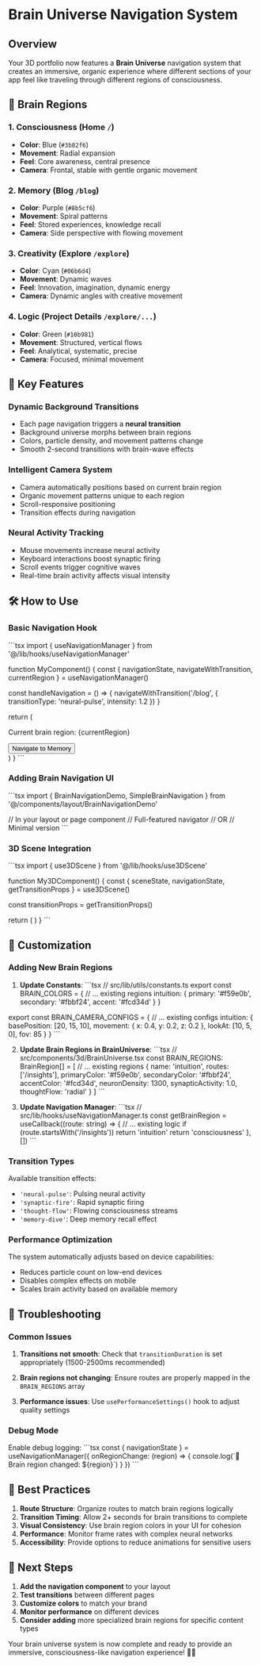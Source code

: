 # Brain Universe Navigation System

## Overview

Your 3D portfolio now features a **Brain Universe** navigation system that creates an immersive, organic experience where different sections of your app feel like traveling through different regions of consciousness.

## 🧠 Brain Regions

### 1. **Consciousness** (Home `/`)
- **Color**: Blue (`#3b82f6`)
- **Movement**: Radial expansion
- **Feel**: Core awareness, central presence
- **Camera**: Frontal, stable with gentle organic movement

### 2. **Memory** (Blog `/blog`)
- **Color**: Purple (`#8b5cf6`)
- **Movement**: Spiral patterns
- **Feel**: Stored experiences, knowledge recall
- **Camera**: Side perspective with flowing movement

### 3. **Creativity** (Explore `/explore`)
- **Color**: Cyan (`#06b6d4`)
- **Movement**: Dynamic waves
- **Feel**: Innovation, imagination, dynamic energy
- **Camera**: Dynamic angles with creative movement

### 4. **Logic** (Project Details `/explore/...`)
- **Color**: Green (`#10b981`)
- **Movement**: Structured, vertical flows
- **Feel**: Analytical, systematic, precise
- **Camera**: Focused, minimal movement

## 🚀 Key Features

### Dynamic Background Transitions
- Each page navigation triggers a **neural transition**
- Background universe morphs between brain regions
- Colors, particle density, and movement patterns change
- Smooth 2-second transitions with brain-wave effects

### Intelligent Camera System
- Camera automatically positions based on current brain region
- Organic movement patterns unique to each region
- Scroll-responsive positioning
- Transition effects during navigation

### Neural Activity Tracking
- Mouse movements increase neural activity
- Keyboard interactions boost synaptic firing
- Scroll events trigger cognitive waves
- Real-time brain activity affects visual intensity

## 🛠 How to Use

### Basic Navigation Hook

\`\`\`tsx
import { useNavigationManager } from '@/lib/hooks/useNavigationManager'

function MyComponent() {
  const { 
    navigationState, 
    navigateWithTransition, 
    currentRegion 
  } = useNavigationManager()

  const handleNavigation = () => {
    navigateWithTransition('/blog', {
      transitionType: 'neural-pulse',
      intensity: 1.2
    })
  }

  return (
    <div>
      <p>Current brain region: {currentRegion}</p>
      <button onClick={handleNavigation}>
        Navigate to Memory
      </button>
    </div>
  )
}
\`\`\`

### Adding Brain Navigation UI

\`\`\`tsx
import { BrainNavigationDemo, SimpleBrainNavigation } from '@/components/layout/BrainNavigationDemo'

// In your layout or page component
<BrainNavigationDemo /> // Full-featured navigator
// OR
<SimpleBrainNavigation /> // Minimal version
\`\`\`

### 3D Scene Integration

\`\`\`tsx
import { use3DScene } from '@/lib/hooks/use3DScene'

function My3DComponent() {
  const { sceneState, navigationState, getTransitionProps } = use3DScene()
  
  const transitionProps = getTransitionProps()
  
  return (
    <Canvas>
      <BrainUniverse
        scrollProgress={transitionProps.scrollProgress}
        currentRoute={navigationState.currentRoute}
        isTransitioning={transitionProps.isTransitioning}
      />
    </Canvas>
  )
}
\`\`\`

## 🎨 Customization

### Adding New Brain Regions

1. **Update Constants**:
\`\`\`tsx
// src/lib/utils/constants.ts
export const BRAIN_COLORS = {
  // ... existing regions
  intuition: {
    primary: '#f59e0b',
    secondary: '#fbbf24',
    accent: '#fcd34d'
  }
}

export const BRAIN_CAMERA_CONFIGS = {
  // ... existing configs
  intuition: {
    basePosition: [20, 15, 10],
    movement: { x: 0.4, y: 0.2, z: 0.2 },
    lookAt: [10, 5, 0],
    fov: 85
  }
}
\`\`\`

2. **Update Brain Regions in BrainUniverse**:
\`\`\`tsx
// src/components/3d/BrainUniverse.tsx
const BRAIN_REGIONS: BrainRegion[] = [
  // ... existing regions
  {
    name: 'intuition',
    routes: ['/insights'],
    primaryColor: '#f59e0b',
    secondaryColor: '#fbbf24',
    accentColor: '#fcd34d',
    neuronDensity: 1300,
    synapticActivity: 1.0,
    thoughtFlow: 'radial'
  }
]
\`\`\`

3. **Update Navigation Manager**:
\`\`\`tsx
// src/lib/hooks/useNavigationManager.ts
const getBrainRegion = useCallback((route: string) => {
  // ... existing logic
  if (route.startsWith('/insights')) return 'intuition'
  return 'consciousness'
}, [])
\`\`\`

### Transition Types

Available transition effects:
- `'neural-pulse'`: Pulsing neural activity
- `'synaptic-fire'`: Rapid synaptic firing
- `'thought-flow'`: Flowing consciousness streams
- `'memory-dive'`: Deep memory recall effect

### Performance Optimization

The system automatically adjusts based on device capabilities:
- Reduces particle count on low-end devices
- Disables complex effects on mobile
- Scales brain activity based on available memory

## 🔧 Troubleshooting

### Common Issues

1. **Transitions not smooth**: Check that `transitionDuration` is set appropriately (1500-2500ms recommended)

2. **Brain regions not changing**: Ensure routes are properly mapped in the `BRAIN_REGIONS` array

3. **Performance issues**: Use `usePerformanceSettings()` hook to adjust quality settings

### Debug Mode

Enable debug logging:
\`\`\`tsx
const { navigationState } = useNavigationManager({
  onRegionChange: (region) => {
    console.log(\`🧠 Brain region changed: \${region}\`)
  }
})
\`\`\`

## 🌟 Best Practices

1. **Route Structure**: Organize routes to match brain regions logically
2. **Transition Timing**: Allow 2+ seconds for brain transitions to complete
3. **Visual Consistency**: Use brain region colors in your UI for cohesion
4. **Performance**: Monitor frame rates with complex neural networks
5. **Accessibility**: Provide options to reduce animations for sensitive users

## 🎯 Next Steps

1. **Add the navigation component** to your layout
2. **Test transitions** between different pages
3. **Customize colors** to match your brand
4. **Monitor performance** on different devices
5. **Consider adding** more specialized brain regions for specific content types

Your brain universe system is now complete and ready to provide an immersive, consciousness-like navigation experience! 🚀✨
